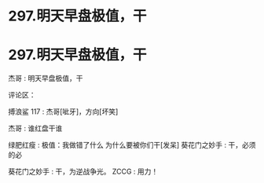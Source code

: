 # 297.明天早盘极值，干

# 297.明天早盘极值，干

杰哥 : 明天早盘极值，干

评论区：

搏浪鲨 117 : 杰哥[呲牙]，方向[坏笑]

杰哥 : 谁红盘干谁

绿肥红瘦 : 极值：我做错了什么 为什么要被你们干[发呆] 葵花门之妙手 : 干，必须的必

葵花门之妙手 : 干，为逆战争光。 ZCCG : 用力！